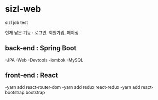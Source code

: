 # sizl-web
sizl job test

현재 남은 기능 : 로그인, 회원가입, 페이징

## back-end : Spring Boot
-JPA
-Web
-Devtools
-lombok
-MySQL

## front-end : React
-yarn add react-router-dom
-yarn add redux react-redux
-yarn add react-bootstrap bootstrap
